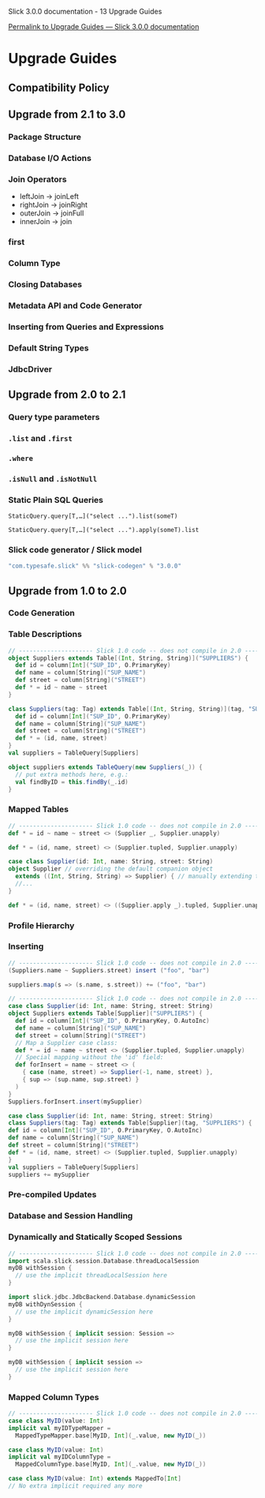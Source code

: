 Slick 3.0.0 documentation - 13 Upgrade Guides

[Permalink to Upgrade Guides — Slick 3.0.0 documentation](http://slick.typesafe.com/doc/3.0.0/upgrade.html)

Upgrade Guides
==============

Compatibility Policy
--------------------

<!-- Slick requires Scala 2.10 or 2.11. (For Scala 2.9 please use ScalaQuery\_, the predecessor of Slick).  -->

<!-- Slick version numbers consist of an epoch, a major and minor version, and possibly a qualifier (for milestone, RC and SNAPSHOT versions).  -->

<!-- For release versions (i.e. versions without a qualifier), backward binary compatibility is guaranteed between releases with the same epoch and major version (e.g. you could use 2.1.2 as a drop-in relacement for 2.1.0 but not for 2.0.0). Slick Extensions \<extensions\> requires at least the same minor version of Slick (e.g. Slick Extensions 2.1.2 can be used with Slick 2.1.2 but not with Slick 2.1.1). Binary compatibility is not preserved for slick-codegen, which is generally used at compile-time.  -->

<!-- We do not guarantee source compatibility but we try to preserve it within the same major release. Upgrading to a new major release may require some changes to your sources. We generally deprecate old features and keep them around for a full major release cycle (i.e. features which become deprecated in 2.1.0 will not be removed before 2.2.0) but this is not possible for all kinds of changes.  -->

<!-- Release candidates have the same compatibility guarantees as the final versions to which they lead. There are *no compatibility guarantees* whatsoever for milestones and snapshots.  -->

Upgrade from 2.1 to 3.0
-----------------------

### Package Structure

<!-- Slick has moved from package `scala.slick` to `slick`. A package object in `scala.slick` provides deprecated aliases for many common types and values.  -->

### Database I/O Actions

<!-- The `simple` and `Implicits` imports from drivers are deprecated and will be removed in Slick 3.1. You should use `api` instead, which will give you the same features, except for the old `Invoker` and `Executor` APIs for blocking execution of database calls. These have been replaced by a new monadic database I/O actions API. See Database I/O Actions \<dbio\> for details of the new API.  -->

### Join Operators

<!-- The old outer join operators did not handle `null` values correctly, requiring complicated mappings in user code, especially when using nested outer joins or outer joins over mapped entities. This is no longer necessary with the new outer join operators that lift one (left or right outer join) or both sides (full outer join) of the join into an `Option`. This is made possible by the new nested Options and non-primitive Options support in Slick.  -->

<!-- The old operators are deprecated but still available. Deprecation warnings will point you to the right replacement:  -->

-   leftJoin -\> joinLeft
-   rightJoin -\> joinRight
-   outerJoin -\> joinFull
-   innerJoin -\> join

<!-- Passing an explicit `JoinType` to the generic `join` operator does not make sense anymore with the new join semantics and is therefore deprecated, too. `join` is now used exclusively for inner joins.  -->

### first

<!-- The old Invoker API used the `first` and `firstOption` methods to get the first element of a collection-valued query. The same operations for streaming Actions in the new API are called `head` and `headOption` respectively, consistent with the names used by the Scala Collections API.  -->

### Column Type

<!-- The type `Column[T]` has been subsumed into its supertype `Rep[T]`. For operations which are only available for individual columns, an implicit `TypedType[T]` evidence is required. The more flexible handling of Option columns requires Option and non-Option columns to be treated differently when creating an implicit `Shape`. In this case the evidence needs to be of type `OptionTypedType[T]` or `BaseTypedType[T]`, respectively. If you want to abstract over both, it may be more convenient to pass the required `Shape` as an implicit parameter and let it be instantiated at the call site where the concrete type is known.  -->

<!-- `Column[T]` is still available as a deprecated alias for `Rep[T]`. Due to the required implicit evidence, it cannot provide complete backwards compatibility in all cases.  -->

### Closing Databases

<!-- Since a `Database` instance can now have an associated connection pool and thread pool, it is important to call `shutdown` or `close` when you are done using it, so that these pools can be shut down properly. You should take care to do this when you migrate to the new action-based API. As long as you exclusively use the deprecated synchronous API, it is not strictly necessary.  -->

<!-- **warning** Do not rely on the lazy initialization! Slick 3.1 will require `Database` objects to always be closed and may create connection and thread pool immediately.  -->

### Metadata API and Code Generator

<!-- The JDBC metadata API in package `slick.jdbc.meta` has been switched to the new API, producing Actions instead of Invokers. The code generator, which uses this API, has been completely rewritten for the asynchronous API. It still supports the same functionality and the same concepts but any customization of the code generator will have to be changed. See the code generator tests and the code-generation chapter for examples.  -->

### Inserting from Queries and Expressions

<!-- In Slick 2.0, soft inserts (where auto-incrementing columns are ignored) became the default for inserting raw values. Inserting from another query or a computed expression still uses force-insert semantics (i.e. trying to insert even into auto-incrementing columns, whether or not the database supports it). The new DBIO API properly reflects this by renaming `insert(Query)` to `forceInsertQuery(Query)` and `insertExpr` to `forceInsertExpr`.  -->

### Default String Types

<!-- The default type for `String` columns of unconstrained length in JdbcProfile has traditionally been `VARCHAR(254)`. Some drivers (like H2Driver) already changed it into an unconstrained string type. Slick 3.0 now also uses `VARCHAR` on PostgreSQL and `TEXT` on MySQL. The former should be harmless but MySQL's `TEXT` type is similar to `CLOB` and has some limitations (e.g. no default values and no index without a prefix length). You can use an explicit `O.Length(254)` column option to go back to the previous behavior or change the default in the application.conf key `slick.driver.MySQL.defaultStringType`.  -->

### JdbcDriver

<!-- The `JdbcDriver` object has been deprecated. You should always use the correct driver for your database system.  -->

Upgrade from 2.0 to 2.1
-----------------------

### Query type parameters

<!-- Query \<slick.lifted.Query\> now takes 3 type parameters instead of two. 2.0's `Query[T,E]` is equivalent to Slick 2.1's `Query[T,E,Seq]`. The third parameter is the collection type to be returned when executing the query using `.run`, which always returned a `Seq` in Slick 2.0. This is the only place where it is used right now. In the future we will work on making queries correspond to the behavior of the corresponding Scala collection types, i.e. `Query[_,_,Set]` having the uniqueness property, `Query[_,_,List]` being order preserving, etc. The collecton type can be changed to `C` by calling `.to[C]` on a query.  -->

<!-- To upgrade your code to 2.1 you can either rename the new Query type to something else in the import, i.e. `import ....simple.{Query=>NewQuery,_}` and then write a type alias `type Query[T,E] = NewQuery[T,E,Seq]`. Or you can add `Seq` as the third type argument in your code. This regex should work for most places: replace `([^a-zA-Z])Query\[([^\]]+), ?([^\]]+)\]` with `\1Query[\2, \3, Seq]`.  -->

### `.list` and `.first`

<!-- These methods had an empty argument list before the implicit argument list in 2.0. This has been dropped for uniformity. Calls like `.list()` need to be replaced with `.list` and `.first()` by `.first`.  -->

### `.where`

<!-- This method has been deprecated in favor of the Scala collections conformant `.filter` method.  -->

### `.isNull` and `.isNotNull`

<!-- These methods have been deprecated in favor of new Scala standard library conformant `isEmpty` and `isDefined` methods. They can now only be used on Option columns. Otherwise you get a type error. A quick workaround for using them on non-Option columns is casting them into Option columns using `.?`, e.g. `someCol.?.isDefined`. The reason that you have to do this points to using a wrong type for your column however, i.e. non-Option for a nullable column and should really be fixed in your Table definition.  -->

### Static Plain SQL Queries

<!-- The interface for using argument placeholders has been changed. Where in 2.0 you could write  -->

`StaticQuery.query[T,…]("select ...").list(someT)`

<!-- you now have to write -->

`StaticQuery.query[T,…]("select ...").apply(someT).list`

### Slick code generator / Slick model

<!-- The code generator has been moved into a separate artifact in order to evolve it faster than Slick core. it moved from package `slick.model.codegen` to package `slick.codegen`. Binary compatibility will not be guaranteed, as it is supposed to be used before compile time. Add  -->

```scala
"com.typesafe.slick" %% "slick-codegen" % "3.0.0"
```

<!-- to the dependencies of your code generator sbt project. -->

<!-- Method `SourceCodeGenerator#Table#compound` has been replaced by two methods `compoundValue` and `compoundType` generating potentially differently shaped code for values and types of compound values.  -->

<!-- Method `getTables` of the Slick drivers, which returns an Invoker for listing all default database tables has been deprecated in favor of new method `defautTables`, which returns the tables directly in order to allow Slick to exclude meta tables at this point.  -->

<!-- Method `slick.jdbc.meta.createModel(tables)` has been moved into the drivers and can now be invoked using e.g. `H2Driver.createModel(Some(tables))`  -->

<!-- The model generated by Slick now contains improved information like the database column type, length of string columns, default values for strings in MySQL. The code generator will embed the portable length into generated code and can optionally embed the non-portable database column type into generated code when overriding `SlickCodeGenerator#Table#Column#dbType` with `true`.  -->

<!-- The new `ModelBuilder` can be extended to customize model creation from jdbc meta data, similar to how the code generator can be customized. This allows working around differences and bugs in jdbc drivers, when creating the model or making up for missing features in Slick, e.g supporting specific types of your dbms of choice.  -->

Upgrade from 1.0 to 2.0
-----------------------

<!-- Slick 2.0 contains some improvements which are not source compatible with Slick 1.0. When migrating your application from 1.0 to 2.0, you will likely need to perform changes in the following areas.  -->

### Code Generation

<!-- Instead of writing your table descriptions or plain SQL mappers by hand, in 2.0 you can now automatically generate them from your database schema. The code-generator is flexible enough to customize it's output to fit exactly what you need. More info on code generation \<code-generation\>.  -->

### Table Descriptions

<!-- In Slick 1.0 tables were defined by a single `val` or `object` (called the *table object*) and the `*` projection was limited to a flat tuple of columns that had to be constructed with the special `~` operator:  -->

```scala
// --------------------- Slick 1.0 code -- does not compile in 2.0 ---------------------
object Suppliers extends Table[(Int, String, String)]("SUPPLIERS") {
  def id = column[Int]("SUP_ID", O.PrimaryKey)
  def name = column[String]("SUP_NAME")
  def street = column[String]("STREET")
  def * = id ~ name ~ street
}
```

<!-- In Slick 2.0 you need to define your table as a class that takes an extra `Tag` argument (the *table row class*) plus an instance of a `TableQuery` of that class (representing the actual database table). Tuples for the `*` projection can use the standard tuple syntax:  -->

```scala
class Suppliers(tag: Tag) extends Table[(Int, String, String)](tag, "SUPPLIERS") {
  def id = column[Int]("SUP_ID", O.PrimaryKey)
  def name = column[String]("SUP_NAME")
  def street = column[String]("STREET")
  def * = (id, name, street)
}
val suppliers = TableQuery[Suppliers]
```

<!-- You can import TupleMethods \<slick.util.TupleMethods\$\>.\_ to get support for the old \~ syntax. The simple `TableQuery[T]` syntax is a macro which expands to a proper TableQuery instance that calls the table's constructor (`new TableQuery(new T(_))`). In Slick 1.0 it was common practice to place extra static methods associated with a table into that table's object. You can do the same in 2.0 with a custom `TableQuery` object:  -->

```scala
object suppliers extends TableQuery(new Suppliers(_)) {
  // put extra methods here, e.g.:
  val findByID = this.findBy(_.id)
}
```

<!-- Note that a `TableQuery` is a `Query` for the table. The implicit conversion from a table row object to a `Query` that could be applied in unexpected places is no longer needed or available. All the places where you had to use the raw *table object* in Slick 1.0 have been changed to use the *table query* instead, e.g. inserting (see below) or foreign key references.  -->

<!-- The method for creating simple finders has been renamed from `createFinderBy` to `findBy`. It is defined as an *extension method* for `TableQuery`, so you have to prefix the call with `this.` (see code snippet above).  -->

### Mapped Tables

<!-- In 1.0 the `<>` method for bidirectional mappings was overloaded for different arities so you could directly pass a case class's `apply` method to it:  -->

```scala
// --------------------- Slick 1.0 code -- does not compile in 2.0 ---------------------
def * = id ~ name ~ street <> (Supplier _, Supplier.unapply)
```

<!-- This is no longer supported in 2.0. One of the reasons is that the overloading led to complicated error messages. You now have to use a function with an appropriate tuple type. If you map to a case class you can simply use `.tupled` on its companion object:  -->

```scala
def * = (id, name, street) <> (Supplier.tupled, Supplier.unapply)
```

<!-- Note that `.tupled` is only available for proper Scala *functions*. In 1.0 it was sufficient to have a *method* like `apply` that could be converted to a function on demand (`<> (Supplier.apply _, Supplier.unapply)`).  -->

<!-- When using a case class, the companion object extends the correct function type by default, but only if you do not define the object yourself. In that case you should provide the right supertype manually, e.g.:  -->

```scala
case class Supplier(id: Int, name: String, street: String)
object Supplier // overriding the default companion object
  extends ((Int, String, String) => Supplier) { // manually extending the correct function type
  //...
}
```

<!-- Alternatively, you can have the Scala compiler first do the lifting to a function and then call `.tupled`:  -->

```scala
def * = (id, name, street) <> ((Supplier.apply _).tupled, Supplier.unapply)
```

### Profile Hierarchy

<!-- Slick 1.0 provided two *profiles*, `BasicProfile` and `ExtendedProfile`. These two have been unified in 2.0 as `JdbcProfile`. Slick now provides more abstract profiles, in particular `RelationalProfile` which does not have all the features of `JdbcProfile` but is supported by the new `HeapDriver` and `DistributedDriver`. When porting code from Slick 1.0, you generally want to switch to `JdbcProfile` when abstracting over drivers. In particular, pay attention to the fact that `BasicProfile` in 2.0 is very different from `BasicProfile` in 1.0.  -->

### Inserting

<!-- In Slick 1.0 you used to construct a projection for inserting from the *table object*:  -->

```scala
// --------------------- Slick 1.0 code -- does not compile in 2.0 ---------------------
(Suppliers.name ~ Suppliers.street) insert ("foo", "bar")
```

<!-- Since there is no raw table object any more in 2.0 you have to use a projection from the table query:  -->

```scala
suppliers.map(s => (s.name, s.street)) += ("foo", "bar")
```

<!-- Note the use of the new `+=` operator for API compatibility with Scala collections. The old name `insert` is still available as an alias.  -->

<!-- Slick 2.0 will now automatically exclude `AutoInc` fields by default when inserting data. In 1.0 it was common to have a separate projection for inserts in order to exclude these fields manually:  -->

```scala
// --------------------- Slick 1.0 code -- does not compile in 2.0 ---------------------
case class Supplier(id: Int, name: String, street: String)
object Suppliers extends Table[Supplier]("SUPPLIERS") {
  def id = column[Int]("SUP_ID", O.PrimaryKey, O.AutoInc)
  def name = column[String]("SUP_NAME")
  def street = column[String]("STREET")
  // Map a Supplier case class:
  def * = id ~ name ~ street <> (Supplier.tupled, Supplier.unapply)
  // Special mapping without the 'id' field:
  def forInsert = name ~ street <> (
    { case (name, street) => Supplier(-1, name, street) },
    { sup => (sup.name, sup.street) }
  )
}
Suppliers.forInsert.insert(mySupplier)
```

<!-- This is no longer necessary in 2.0. You can simply insert using the default projection and Slick will skip the auto-incrementing `id` column:  -->

```scala
case class Supplier(id: Int, name: String, street: String)
class Suppliers(tag: Tag) extends Table[Supplier](tag, "SUPPLIERS") {
def id = column[Int]("SUP_ID", O.PrimaryKey, O.AutoInc)
def name = column[String]("SUP_NAME")
def street = column[String]("STREET")
def * = (id, name, street) <> (Supplier.tupled, Supplier.unapply)
}
val suppliers = TableQuery[Suppliers]
suppliers += mySupplier
```

<!-- If you really want to insert into an `AutoInc` field, you can use the new methods `forceInsert` and `forceInsertAll`.  -->

### Pre-compiled Updates

<!-- Slick now supports pre-compilation of updates in the same manner like selects, see compiled-queries.  -->

### Database and Session Handling

<!-- In Slick 1.0, the common JDBC-based `Database` and `Session` types, as well as the `Database` factory object, could be found in the package `slick.session`. Since Slick 2.0 is no longer restricted to JDBC-based databases, this package has been replaced by the new slick.backend.DatabaseComponent (a.k.a. *backend*) hierarchy. If you work at the slick.driver.JdbcProfile abstraction level, you will always use a slick.jdbc.JdbcBackend from which you can import the types that were previously found in `slick.session`. Note that importing `simple._` from a driver will automatically bring these types into scope.  -->

### Dynamically and Statically Scoped Sessions

<!-- Slick 2.0 still supports both, thread-local dynamic sessions and statically scoped sessions, but the syntax has changed to make the recommended way of using statically scoped sessions more concise. The old `threadLocalSession` is now called `dynamicSession` and the overloads of the associated session handling methods `withSession` and `withTransaction` have been renamed to `withDynSession` and `withDynTransaction` respectively. If you used this pattern in Slick 1.0:  -->

```scala
// --------------------- Slick 1.0 code -- does not compile in 2.0 ---------------------
import scala.slick.session.Database.threadLocalSession
myDB withSession {
  // use the implicit threadLocalSession here
}
```

<!-- You have to change it for Slick 2.0 to: -->

```scala
import slick.jdbc.JdbcBackend.Database.dynamicSession
myDB withDynSession {
  // use the implicit dynamicSession here
}
```

<!-- On the other hand, due to the overloaded methods, Slick 1.0 required an explicit type annotation when using the statically scoped session:  -->

```scala
myDB withSession { implicit session: Session =>
  // use the implicit session here
}
```

<!-- This is no longer necessary in 2.0: -->

```scala
myDB withSession { implicit session =>
  // use the implicit session here
}
```

<!-- Again, the recommended practice is NOT to use dynamic sessions. If you are uncertain if you need them the answer is most probably no. Static sessions are safer.  -->

### Mapped Column Types

<!-- Slick 1.0's `MappedTypeMapper` has been renamed to MappedColumnType \<slick.driver.JdbcTypesComponent@MappedColumnType:JdbcDriver.MappedColumnTypeFactory\>. Its basic form (using MappedColumnType.base \<slick.profile.RelationalTypesComponent\$MappedColumnTypeFactory@base[T,U]((T)⇒U,(U)⇒T)(ClassTag[T],RelationalDriver.BaseColumnType[U]):RelationalDriver.BaseColumnType[T]\>) is now available at the slick.profile.RelationalProfile level (with more advanced uses still requiring slick.driver.JdbcProfile). The idiomatic use in Slick 1.0 was:  -->

```scala
// --------------------- Slick 1.0 code -- does not compile in 2.0 ---------------------
case class MyID(value: Int)
implicit val myIDTypeMapper =
  MappedTypeMapper.base[MyID, Int](_.value, new MyID(_))
```

<!-- This has changed to: -->

```scala
case class MyID(value: Int)
implicit val myIDColumnType =
  MappedColumnType.base[MyID, Int](_.value, new MyID(_))
```

<!-- If you need to map a simple wrapper type (as shown in this example), you can now do that in an easier way by extending slick.lifted.MappedTo:  -->

```scala
case class MyID(value: Int) extends MappedTo[Int]
// No extra implicit required any more
```

